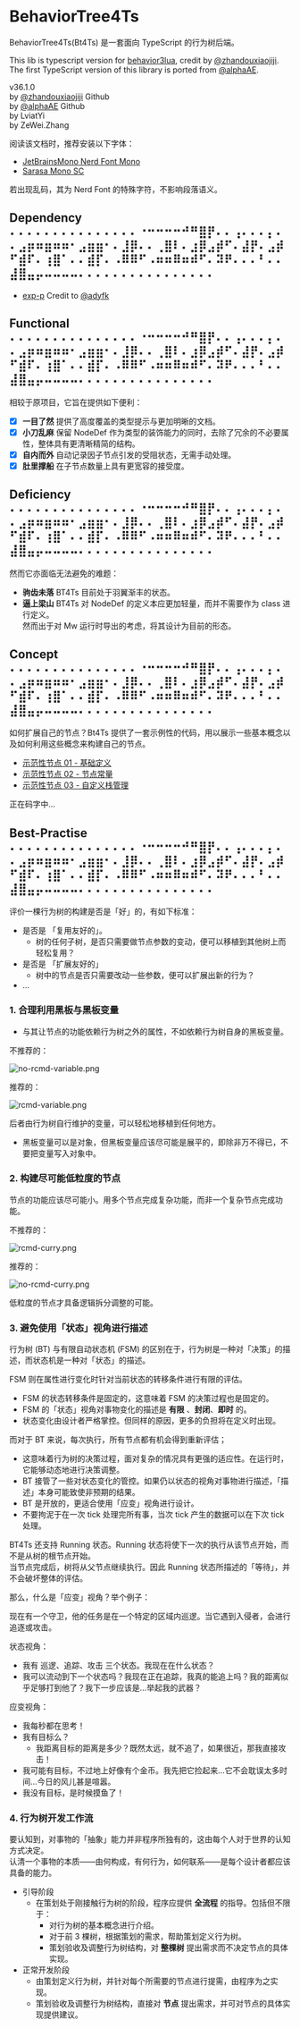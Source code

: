 # BehaviorTree4Ts

BehaviorTree4Ts(Bt4Ts) 是一套面向 TypeScript 的行为树后端。

This lib is typescript version for [behavior3lua][b3lua], credit by [@zhandouxiaojiji][@zdxjj].  
The first TypeScript version of this library is ported from [@alphaAE][@alphaAE].

v36.1.0  
by [@zhandouxiaojiji][@zdxjj] Github    
by [@alphaAE][@alphaAE] Github    
by LviatYi  
by ZeWei.Zhang

阅读该文档时，推荐安装以下字体：

- [JetBrainsMono Nerd Font Mono][JetbrainsMonoNerdFont]
- [Sarasa Mono SC][SarasaMonoSC]

若出现乱码，其为 Nerd Font 的特殊字符，不影响段落语义。

## Dependency ⠄⠄⠄⠄⠄⠄⠄⠄⠄⠄⠄⠄⠄⠄⠄⠐⠒⠒⠒⠒⠚⠛⣿⡟⠄⠄⢠⠄⠄⠄⡄⠄⠄⣠⡶⠶⣶⠶⠶⠂⣠⣶⣶⠂⠄⣸⡿⠄⠄⢀⣿⠇⠄⣰⡿⣠⡾⠋⠄⣼⡟⠄⣠⡾⠋⣾⠏⠄⢰⣿⠁⠄⠄⣾⡏⠄⠠⠿⠿⠋⠠⠶⠶⠿⠶⠾⠋⠄⠽⠟⠄⠄⠄⠃⠄⠄⣼⣿⣤⡤⠤⠤⠤⠤⠄⠄⠄⠄⠄⠄⠄⠄⠄⠄⠄⠄⠄⠄⠄⠄

- [exp-p][exp-p] Credit to [@adyfk]

## Functional ⠄⠄⠄⠄⠄⠄⠄⠄⠄⠄⠄⠄⠄⠄⠄⠐⠒⠒⠒⠒⠚⠛⣿⡟⠄⠄⢠⠄⠄⠄⡄⠄⠄⣠⡶⠶⣶⠶⠶⠂⣠⣶⣶⠂⠄⣸⡿⠄⠄⢀⣿⠇⠄⣰⡿⣠⡾⠋⠄⣼⡟⠄⣠⡾⠋⣾⠏⠄⢰⣿⠁⠄⠄⣾⡏⠄⠠⠿⠿⠋⠠⠶⠶⠿⠶⠾⠋⠄⠽⠟⠄⠄⠄⠃⠄⠄⣼⣿⣤⡤⠤⠤⠤⠤⠄⠄⠄⠄⠄⠄⠄⠄⠄⠄⠄⠄⠄⠄⠄⠄

相较于原项目，它旨在提供如下便利：

- [x] **一目了然** 提供了高度覆盖的类型提示与更加明晰的文档。
- [x] **小刀乱麻** 保留 NodeDef 作为类型的装饰能力的同时，去除了冗余的不必要属性，整体具有更清晰精简的结构。
- [x] **自内而外** 自动记录因子节点引发的受阻状态，无需手动处理。
- [x] **肚里撑船** 在子节点数量上具有更宽容的接受度。

## Deficiency ⠄⠄⠄⠄⠄⠄⠄⠄⠄⠄⠄⠄⠄⠄⠄⠐⠒⠒⠒⠒⠚⠛⣿⡟⠄⠄⢠⠄⠄⠄⡄⠄⠄⣠⡶⠶⣶⠶⠶⠂⣠⣶⣶⠂⠄⣸⡿⠄⠄⢀⣿⠇⠄⣰⡿⣠⡾⠋⠄⣼⡟⠄⣠⡾⠋⣾⠏⠄⢰⣿⠁⠄⠄⣾⡏⠄⠠⠿⠿⠋⠠⠶⠶⠿⠶⠾⠋⠄⠽⠟⠄⠄⠄⠃⠄⠄⣼⣿⣤⡤⠤⠤⠤⠤⠄⠄⠄⠄⠄⠄⠄⠄⠄⠄⠄⠄⠄⠄⠄⠄

然而它亦面临无法避免的难题：

- **驹齿未落** BT4Ts 目前处于羽翼渐丰的状态。
- **逼上梁山** BT4Ts 对 NodeDef 的定义本应更加轻量，而并不需要作为 class 进行定义。  
  然而出于对 Mw 运行时导出的考虑，将其设计为目前的形态。

## Concept ⠄⠄⠄⠄⠄⠄⠄⠄⠄⠄⠄⠄⠄⠄⠄⠐⠒⠒⠒⠒⠚⠛⣿⡟⠄⠄⢠⠄⠄⠄⡄⠄⠄⣠⡶⠶⣶⠶⠶⠂⣠⣶⣶⠂⠄⣸⡿⠄⠄⢀⣿⠇⠄⣰⡿⣠⡾⠋⠄⣼⡟⠄⣠⡾⠋⣾⠏⠄⢰⣿⠁⠄⠄⣾⡏⠄⠠⠿⠿⠋⠠⠶⠶⠿⠶⠾⠋⠄⠽⠟⠄⠄⠄⠃⠄⠄⣼⣿⣤⡤⠤⠤⠤⠤⠄⠄⠄⠄⠄⠄⠄⠄⠄⠄⠄⠄⠄⠄⠄⠄

如何扩展自己的节点？Bt4Ts 提供了一套示例性的代码，用以展示一些基本概念以及如何利用这些概念来构建自己的节点。

- [示范性节点 01 - 基础定义](./node/IfElse.ts)
- [示范性节点 02 - 节点常量](./node/Wait.ts)
- [示范性节点 03 - 自定义栈管理](./node/Parallel.ts)

正在码字中...

## Best-Practise ⠄⠄⠄⠄⠄⠄⠄⠄⠄⠄⠄⠄⠄⠄⠄⠐⠒⠒⠒⠒⠚⠛⣿⡟⠄⠄⢠⠄⠄⠄⡄⠄⠄⣠⡶⠶⣶⠶⠶⠂⣠⣶⣶⠂⠄⣸⡿⠄⠄⢀⣿⠇⠄⣰⡿⣠⡾⠋⠄⣼⡟⠄⣠⡾⠋⣾⠏⠄⢰⣿⠁⠄⠄⣾⡏⠄⠠⠿⠿⠋⠠⠶⠶⠿⠶⠾⠋⠄⠽⠟⠄⠄⠄⠃⠄⠄⣼⣿⣤⡤⠤⠤⠤⠤⠄⠄⠄⠄⠄⠄⠄⠄⠄⠄⠄⠄⠄⠄⠄⠄

评价一棵行为树的构建是否是「好」的，有如下标准：

- 是否是 「复用友好的」。
    - 树的任何子树，是否只需要做节点参数的变动，便可以移植到其他树上而轻松复用？
- 是否是 「扩展友好的」
    - 树中的节点是否只需要改动一些参数，便可以扩展出新的行为？
- ...

### 1. 合理利用黑板与黑板变量

- 与其让节点的功能依赖行为树之外的属性，不如依赖行为树自身的黑板变量。

不推荐的：

![no-rcmd-variable.png](pic/no-rcmd-variable.png)

推荐的：

![rcmd-variable.png](pic/rcmd-variable.png)

后者由行为树自行维护的变量，可以轻松地移植到任何地方。

- 黑板变量可以是对象，但黑板变量应该尽可能是展平的，即除非万不得已，不要把变量写入对象中。

### 2. 构建尽可能低粒度的节点

节点的功能应该尽可能小。用多个节点完成复杂功能，而非一个复杂节点完成功能。

不推荐的：

![rcmd-curry.png](pic/rcmd-curry.png)

推荐的：

![no-rcmd-curry.png](pic/no-rcmd-curry.png)

低粒度的节点才具备逻辑拆分调整的可能。

### 3. 避免使用「状态」视角进行描述

行为树 (BT) 与有限自动状态机 (FSM) 的区别在于，行为树是一种对「决策」的描述，而状态机是一种对「状态」的描述。

FSM 则在属性进行变化时针对当前状态的转移条件进行有限的评估。

- FSM 的状态转移条件是固定的，这意味着 FSM 的决策过程也是固定的。
- FSM 的「状态」视角对事物变化的描述是 **有限** 、**封闭**、**即时** 的。
- 状态变化由设计者严格掌控。但同样的原因，更多的负担将在定义时出现。

而对于 BT 来说，每次执行，所有节点都有机会得到重新评估；

- 这意味着行为树的决策过程，面对复杂的情况具有更强的适应性。在运行时，它能够动态地进行决策调整。
- BT 接管了一些对状态变化的管控。如果仍以状态的视角对事物进行描述，「描述」本身可能致使非预期的结果。
- BT 是开放的，更适合使用「应变」视角进行设计。
- 不要拘泥于在一次 tick 处理完所有事，当次 tick 产生的数据可以在下次 tick 处理。

BT4Ts 还支持 Running 状态。Running 状态将使下一次的执行从该节点开始，而不是从树的根节点开始。  
当节点完成后，树将从父节点继续执行。因此 Running 状态所描述的「等待」，并不会破坏整体的评估。

那么，什么是「应变」视角？举个例子：

现在有一个守卫，他的任务是在一个特定的区域内巡逻。当它遇到入侵者，会进行追逐或攻击。

状态视角：

- 我有 巡逻、追踪、攻击 三个状态。我现在在什么状态？
- 我可以流动到下一个状态吗？我现在正在追踪，我真的能追上吗？我的距离似乎足够打到他了？我下一步应该是...举起我的武器？

应变视角：

- 我每秒都在思考！
- 我有目标么？
    - 我距离目标的距离是多少？既然太远，就不追了，如果很近，那我直接攻击！
- 我可能有目标，不过地上好像有个金币。我先把它捡起来...它不会耽误太多时间...今日的风儿甚是喧嚣。
- 我没有目标，是时候摸鱼了！

### 4. 行为树开发工作流

要认知到，对事物的「抽象」能力并非程序所独有的，这由每个人对于世界的认知方式决定。  
认清一个事物的本质——由何构成，有何行为，如何联系——是每个设计者都应该具备的能力。

- 引导阶段
    - 在策划处于刚接触行为树的阶段，程序应提供 **全流程** 的指导。包括但不限于：
        - 对行为树的基本概念进行介绍。
        - 对于前 3 棵树，根据策划的需求，帮助策划定义行为树。
        - 策划验收及调整行为树结构，对 **整棵树** 提出需求而不决定节点的具体实现。
- 正常开发阶段
    - 由策划定义行为树，并针对每个所需要的节点进行提需，由程序为之实现。
    - 策划验收及调整行为树结构，直接对 **节点** 提出需求，并可对节点的具体实现提供建议。

[JetbrainsMonoNerdFont]:https://github.com/ryanoasis/nerd-fonts/releases/download/v3.0.2/JetBrainsMono.zip@fallbackFont

[SarasaMonoSC]:https://github.com/be5invis/Sarasa-Gothic/releases/download/v0.41.6/sarasa-gothic-ttf-0.41.6.7z

[exp-p]:https://github.com/adyfk/exp-p

[@adyfk]:https://github.com/adyfk

[@zdxjj]:https://github.com/zhandouxiaojiji

[@alphaAE]:https://github.com/alphaAE

[b3lua]:https://github.com/zhandouxiaojiji/behavior3lua